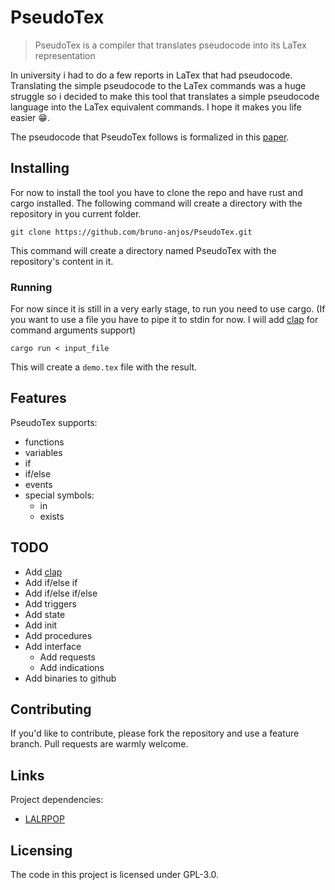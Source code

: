 # PseudoTex
> PseudoTex is a compiler that translates pseudocode into its LaTex representation

In university i had to do a few reports in LaTex that had pseudocode. Translating
the simple pseudocode to the LaTex commands was a huge struggle so i decided to make
this tool that translates a simple pseudocode language into the LaTex equivalent
commands. I hope it makes you life easier :grin:.

The pseudocode that PseudoTex follows is formalized in this [paper](PseudoCodeNotes.pdf).

## Installing

For now to install the tool you have to clone the repo and have rust and cargo
installed. The following command will create a directory with the repository
in you current folder.

```shell
git clone https://github.com/bruno-anjos/PseudoTex.git
```

This command will create a directory named PseudoTex with the repository's content
in it.

### Running

For now since it is still in a very early stage, to run you need to use cargo.
(If you want to use a file you have to pipe it to stdin for now. I will add
[clap](https://clap.rs) for command arguments support)

```shell
cargo run < input_file
```

This will create a `demo.tex` file with the result.

## Features

PseudoTex supports:
* functions
* variables
* if
* if/else
* events
* special symbols:
	+ in
	+ exists

## TODO

* Add [clap](https://clap.rs)
* Add if/else if
* Add if/else if/else
* Add triggers
* Add state
* Add init
* Add procedures
* Add interface
    + Add requests
    + Add indications
* Add binaries to github

## Contributing

If you'd like to contribute, please fork the repository and use a feature
branch. Pull requests are warmly welcome.

## Links

Project dependencies:
- [LALRPOP](http://lalrpop.github.io/lalrpop/)


## Licensing

The code in this project is licensed under GPL-3.0.
